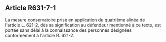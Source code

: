 Article R631-7-1
----
La mesure conservatoire prise en application du quatrième alinéa de l'article L.
621-2, dès sa signification au défendeur mentionné à ce texte, est portée sans
délai à la connaissance des personnes désignées conformément à l'article R.
621-2.
